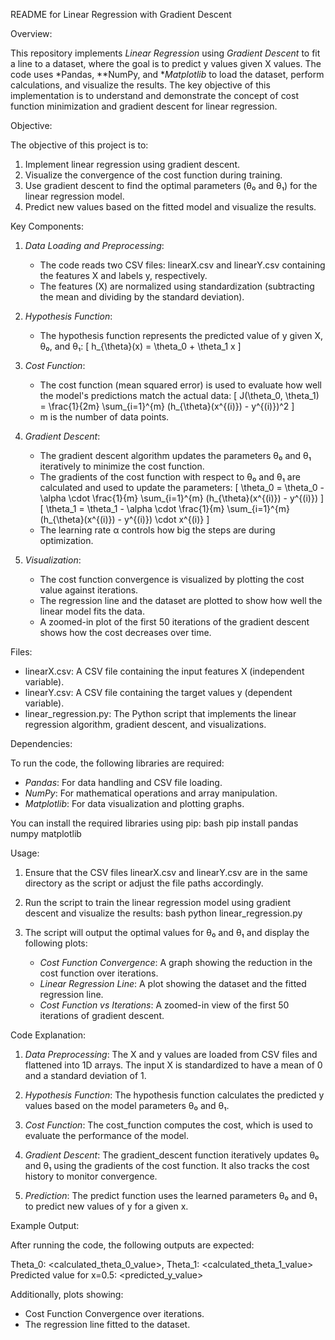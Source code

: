 README for Linear Regression with Gradient Descent

Overview:

This repository implements *Linear Regression* using *Gradient Descent* to fit a line to a dataset, where the goal is to predict y values given X values. The code uses *Pandas, **NumPy, and **Matplotlib* to load the dataset, perform calculations, and visualize the results. The key objective of this implementation is to understand and demonstrate the concept of cost function minimization and gradient descent for linear regression.


Objective:

The objective of this project is to:
1. Implement linear regression using gradient descent.
2. Visualize the convergence of the cost function during training.
3. Use gradient descent to find the optimal parameters (θ₀ and θ₁) for the linear regression model.
4. Predict new values based on the fitted model and visualize the results.

Key Components:

1. *Data Loading and Preprocessing*:
   - The code reads two CSV files: linearX.csv and linearY.csv containing the features X and labels y, respectively.
   - The features (X) are normalized using standardization (subtracting the mean and dividing by the standard deviation).

2. *Hypothesis Function*:
   - The hypothesis function represents the predicted value of y given X, θ₀, and θ₁:
     \[
     h_{\theta}(x) = \theta_0 + \theta_1 x
     \]

3. *Cost Function*:
   - The cost function (mean squared error) is used to evaluate how well the model's predictions match the actual data:
     \[
     J(\theta_0, \theta_1) = \frac{1}{2m} \sum_{i=1}^{m} (h_{\theta}(x^{(i)}) - y^{(i)})^2
     \]
   - m is the number of data points.

4. *Gradient Descent*:
   - The gradient descent algorithm updates the parameters θ₀ and θ₁ iteratively to minimize the cost function.
   - The gradients of the cost function with respect to θ₀ and θ₁ are calculated and used to update the parameters:
     \[
     \theta_0 = \theta_0 - \alpha \cdot \frac{1}{m} \sum_{i=1}^{m} (h_{\theta}(x^{(i)}) - y^{(i)})
     \]
     \[
     \theta_1 = \theta_1 - \alpha \cdot \frac{1}{m} \sum_{i=1}^{m} (h_{\theta}(x^{(i)}) - y^{(i)}) \cdot x^{(i)}
     \]
   - The learning rate α controls how big the steps are during optimization.

5. *Visualization*:
   - The cost function convergence is visualized by plotting the cost value against iterations.
   - The regression line and the dataset are plotted to show how well the linear model fits the data.
   - A zoomed-in plot of the first 50 iterations of the gradient descent shows how the cost decreases over time.


Files:

- linearX.csv: A CSV file containing the input features X (independent variable).
- linearY.csv: A CSV file containing the target values y (dependent variable).
- linear_regression.py: The Python script that implements the linear regression algorithm, gradient descent, and visualizations.
  

Dependencies:

To run the code, the following libraries are required:
- *Pandas*: For data handling and CSV file loading.
- *NumPy*: For mathematical operations and array manipulation.
- *Matplotlib*: For data visualization and plotting graphs.

You can install the required libraries using pip:
bash
pip install pandas numpy matplotlib


Usage:

1. Ensure that the CSV files linearX.csv and linearY.csv are in the same directory as the script or adjust the file paths accordingly.
2. Run the script to train the linear regression model using gradient descent and visualize the results:
   bash
   python linear_regression.py
   
3. The script will output the optimal values for θ₀ and θ₁ and display the following plots:
   - *Cost Function Convergence*: A graph showing the reduction in the cost function over iterations.
   - *Linear Regression Line*: A plot showing the dataset and the fitted regression line.
   - *Cost Function vs Iterations*: A zoomed-in view of the first 50 iterations of gradient descent.


Code Explanation:

1. *Data Preprocessing*:
   The X and y values are loaded from CSV files and flattened into 1D arrays. The input X is standardized to have a mean of 0 and a standard deviation of 1.

2. *Hypothesis Function*:
   The hypothesis function calculates the predicted y values based on the model parameters θ₀ and θ₁.

3. *Cost Function*:
   The cost_function computes the cost, which is used to evaluate the performance of the model.

4. *Gradient Descent*:
   The gradient_descent function iteratively updates θ₀ and θ₁ using the gradients of the cost function. It also tracks the cost history to monitor convergence.

5. *Prediction*:
   The predict function uses the learned parameters θ₀ and θ₁ to predict new values of y for a given x.



Example Output:

After running the code, the following outputs are expected:


Theta_0: <calculated_theta_0_value>, Theta_1: <calculated_theta_1_value>
Predicted value for x=0.5: <predicted_y_value>


Additionally, plots showing:
- Cost Function Convergence over iterations.
- The regression line fitted to the dataset.


